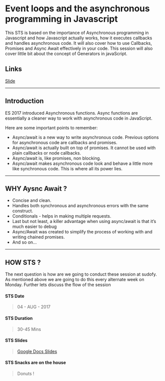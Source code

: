 # Event loops and the asynchronous programming in Javascript
This STS is based on the importance of Asynchronous programming in Javascript and how Javascript actually works, how it executes callbacks and handles asynchronous code. It will also cover how to use Callbacks, Promises and Async Await effectively in your code. This session will also cover little bit about the concept of Generators in javaScript.

## Links
[Slide](https://docs.google.com/presentation/u/1/d/1f9vbKtoQbX3xAdj_W2q5vnwnhKCQ2maCzuO51HZ_eOA/edit?usp=drive_web&ouid=105990856389242189579)
___

## Introduction
ES 2017 introduced Asynchronous functions. Async functions are essentially a cleaner way to work with asynchronous code in JavaScript.

Here are some important points to remember:

* Async/await is a new way to write asynchronous code. Previous options for asynchronous code are callbacks and promises.
* Async/await is actually built on top of promises. It cannot be used with plain callbacks or node callbacks.
* Async/await is, like promises, non blocking.
* Async/await makes asynchronous code look and behave a little more like synchronous code. This is where all its power lies.

___

## WHY Aysnc Await ?

* Concise and clean.
* Handles both synchronous and asynchronous errors with the same construct.
* Conditionals - helps in making multiple requests.
* Last but not least, a killer advantage when using async/await is that it’s much easier to debug
* Async/Await was created to simplify the process of working with and writing chained promises.
* And so on...

___

## HOW STS ?

The next question is how are we going to conduct these session at sudofy. As mentioned above we are going to do this every alternate week on Monday. Further lets discuss the flow of the session 

#### STS Date
> 04 - AUG - 2017

#### STS Duration
> 30-45 Mins 


#### STS Slides
> [Google Docs Slides](https://www.google.com/slides/about/)

#### STS Snacks are on the house
> Donuts !
